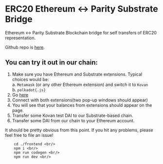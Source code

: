 # ERC20 Ethereum  <-> Parity Substrate Bridge

Ethereum <-> Parity Substrate Blockchain bridge for self transfers of ERC20 representation.

Github repo is [here](https://github.com/akropolisio/erc20-substrate-bridge/).

## You can try it out in our chain:

1. Make sure you have Ethereum and Substrate extensions. Typical choices would be:
  <br>a. `Metamask` (or any other Ethereum extension) and switch it to `Kovan`
  <br>b. `polkadot{.js}`
2. Go [here](https://polkadai-bridge.akropolis.io/)
3. Connect with both extensions(two pop-up windows should appear)
4. You will see that your balances from extensions should appear on the page.
5. Transfer some Kovan test DAI to our Substrate-based chain.
6. Transfer some DAI from our chain to your Ethereum account.

It should be pretty obvious from this point.
If you hit any problems, please feel free to file an issue!

```
    cd ./frontend <br/>
    npm i <br/>
    npm run codegen <br/>
    npm run dev <br/> 
```
